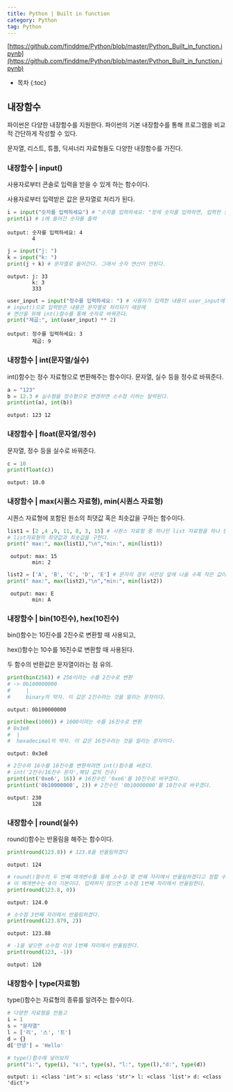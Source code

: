 ```yaml
---
title: Python | Built in function
category: Python
tag: Python
---
```


[https://github.com/finddme/Python/blob/master/Python_Built_in_function.ipynb](https://github.com/finddme/Python/blob/master/Python_Built_in_function.ipynb)









* 목차
{:toc}














## 내장함수

파이썬은 다양한 내장함수를 지원한다. 파이썬의 기본 내장함수를 통해 프로그램을 비교적 간단하게 작성할 수 있다.

문자열, 리스트, 튜플, 딕셔너리 자료형들도 다양한 내장함수를 가진다.

### 내장함수 | input()

사용자로부터 콘솔로 입력을 받을 수 있게 하는 함수이다.

사용자로부터 입력받은 값은 문자열로 처리가 된다.


```python
i = input("숫자를 입력하세요") # "숫자를 입력하세요: "창에 숫자를 입력하면, 입력한 숫자가 i에 들어간다.
print(i) # i에 들어간 숫자를 출력
```

    output: 숫자를 입력하세요: 4
            4
    


```python
j = input("j: ")
k = input("k: ")
print(j + k) # 문자열로 들어간다. 그래서 숫자 연산이 안된다.
```

    output: j: 33
            k: 3
            333
    


```python
user_input = input("정수를 입력하세요: ") # 사용자가 입력한 내용이 user_input에 할당된다.
# input()으로 입력받은 내용은 문자열로 처리되기 때문에 
# 연산을 위해 int()함수를 통해 숫자로 바꿔준다.
print("제곱:", int(user_input) ** 2) 
```

    output: 정수를 입력하세요: 3
            제곱: 9
    

### 내장함수 | int(문자열/실수)

int()함수는 정수 자료형으로 변환해주는 함수이다. 문자열, 실수 등을 정수로 바꿔준다.


```python
a = "123"
b = 12.3 # 실수형을 정수형으로 변경하면 소수점 이하는 탈락된다.
print(int(a), int(b))
```

    output: 123 12
    

### 내장함수 | float(문자열/정수)

문자열, 정수 등을 실수로 바꿔준다.


```python
c = 10
print(float(c))
```

    output: 10.0
    

### 내장함수 | max(시퀀스 자료형), min(시퀀스 자료형)

시퀀스 자료형에 포함된 원소의 최댓값 혹은 최솟값을 구하는 함수이다.


```python
list1 = [2 ,4 ,9, 11, 8, 3, 15] # 시퀀스 자료형 중 하나인 list 자료형을 하나 만든다.
# list자료형의 최댓값과 최솟값을 구한다.
print(" max:", max(list1),"\n","min:", min(list1))
```

     output: max: 15 
            min: 2
    


```python
list2 = ['A', 'B', 'C', 'D', 'E'] # 문자의 경우 사전상 앞에 나올 수록 작은 값이다.
print(" max:", max(list2),"\n","min:", min(list2))
```

     output: max: E 
            min: A
    

### 내장함수 | bin(10진수), hex(10진수)

bin()함수는 10진수를 2진수로 변환할 때 사용되고,

hex()함수는 10수를 16진수로 변환할 때 사용된다.

두 함수의 반환값은 문자열이라는 점 유의.


```python
print(bin(256)) # 256이라는 수를 2진수로 변환
# -> 0b100000000
#     |
#     binary의 약자. 이 값은 2진수라는 것을 알리는 문자이다.
```

    output: 0b100000000
    


```python
print(hex(1000)) # 1000이라는 수를 16진수로 변환
# 0x3e8
#  |
#  hexadecimal의 약자. 이 값은 16진수라는 것을 알리는 문자이다.
```

    output: 0x3e8
    


```python
# 2진수와 16수를 10진수를 변환하려면 int()함수를 써준다.
# int('2진수/16진수 문자',해당 값의 진수)
print(int('0xe6', 16)) # 16진수인 '0xe6'를 10진수로 바꾸겠다.
print(int('0b10000000', 2)) # 2진수인 '0b10000000'를 10진수로 바꾸겠다.
```

    output: 230
            128
    

### 내장함수 | round(실수)

round()함수는 반올림을 해주는 함수이다.


```python
print(round(123.8)) # 123.8을 반올림하겠다
```

    output: 124
    


```python
# round()함수의 두 번째 매개변수를 통해 소수점 몇 번째 자리에서 반올림하겠다고 정할 수 있다.
# 이 매개변수는 0이 기본이다. 입력하지 않으면 소수점 1번째 자리에서 반올림한다.
print(round(123.8, 0))
```

    output: 124.0
    


```python
# 소수점 3번째 자리에서 반올림하겠다.
print(round(123.879, 2))
```

    output: 123.88
    


```python
# -1을 넣으면 소수점 이상 1번째 자리에서 반올림한다.
print(round(123, -1))
```

    output: 120
    

### 내장함수 | type(자료형)

type()함수는 자료형의 종류를 알려주는 함수이다.


```python
# 다양한 자료형을 만들고
i = 1
s = "문자열"
l = ['리', '스', '트']
d = {}
d['안녕'] = 'Hello'

# type()함수에 넣어보자
print("i:", type(i), "s:", type(s), "l:", type(l),"d:", type(d))
```

    output: i: <class 'int'> s: <class 'str'> l: <class 'list'> d: <class 'dict'>
    


